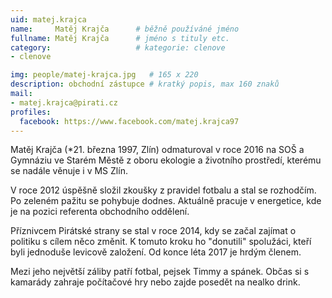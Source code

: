 ```yaml
---
uid: matej.krajca
name:     Matěj Krajča  	# běžně používáné jméno
fullname: Matěj Krajča  	# jméno s tituly etc.
category:                   # kategorie: clenove
- clenove

img: people/matej-krajca.jpg   # 165 x 220
description: obchodní zástupce # kratký popis, max 160 znaků
mail:
- matej.krajca@pirati.cz
profiles:
  facebook: https://www.facebook.com/matej.krajca97
---
```


Matěj Krajča (*21. března 1997, Zlín) odmaturoval v roce 2016 na SOŠ a Gymnáziu ve Starém Městě z oboru ekologie a životního prostředí, kterému se nadále věnuje i v MS Zlín.

V roce 2012 úspěšně složil zkoušky z pravidel fotbalu a stal se rozhodčím. Po zeleném pažitu se pohybuje dodnes. Aktuálně pracuje v energetice, kde je na pozici referenta obchodního oddělení.

Příznivcem Pirátské strany se stal v roce 2014, kdy se začal zajímat o politiku s cílem něco změnit. K tomuto kroku ho "donutili" spolužáci, kteří byli jednoduše levicově založení. Od konce léta 2017 je hrdým členem.

Mezi jeho největší záliby patří fotbal, pejsek Timmy a spánek. Občas si s kamarády zahraje počítačové hry nebo zajde posedět na nealko drink.
